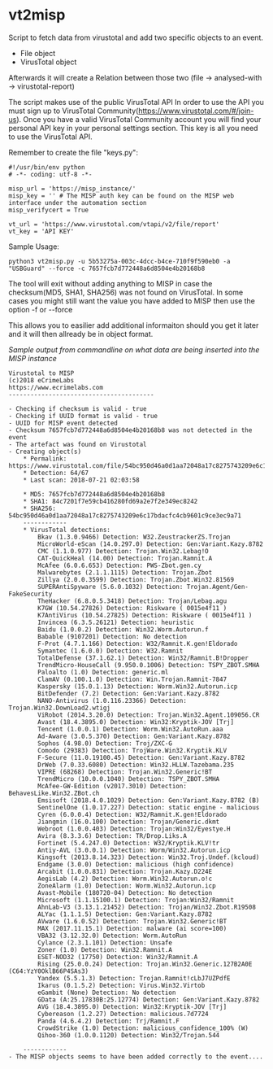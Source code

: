 # vt2misp
Script to fetch data from virustotal and add two specific objects to an event.
 - File object
 - VirusTotal object

Afterwards it will create a Relation between those two (file -> analysed-with -> virustotal-report)

The script makes use of the public VirusTotal API
In order to use the API you must sign up to VirusTotal Community(https://www.virustotal.com/#/join-us).
Once you have a valid VirusTotal Community account you will find your personal API key in your personal settings section.
This key is all you need to use the VirusTotal API.

Remember to create the file "keys.py":
```
#!/usr/bin/env python
# -*- coding: utf-8 -*-

misp_url = 'https://misp_instance/'
misp_key = '' # The MISP auth key can be found on the MISP web interface under the automation section
misp_verifycert = True

vt_url = 'https://www.virustotal.com/vtapi/v2/file/report'
vt_key = 'API KEY'
```

Sample Usage:
```
python3 vt2misp.py -u 5b53275a-003c-4dcc-b4ce-710f9f590eb0 -a "USBGuard" --force -c 7657fcb7d772448a6d8504e4b20168b8

```

The tool will exit without adding anything to MISP in case the checksum(MD5, SHA1, SHA256) was not found on VirusTotal. 
In some cases you might still want the value you have added to MISP then use the option -f or --force 

This allows you to easilier add additional informaiton should you get it later and it will then allready be in object format.

*Sample output from commandline on what data are being inserted into the MISP instance*

```
Virustotal to MISP
(c)2018 eCrimeLabs
https://www.ecrimelabs.com
----------------------------------------

- Checking if checksum is valid - true
- Checking if UUID format is valid - true
- UUID for MISP event detected
- Checksum 7657fcb7d772448a6d8504e4b20168b8 was not detected in the event
- The artefact was found on Virustotal
- Creating object(s)
	* Permalink: https://www.virustotal.com/file/54bc950d46a0d1aa72048a17c8275743209e6c17bdacfc4cb9601c9ce3ec9a71/analysis/1532138638/
	* Detection: 64/67
	* Last scan: 2018-07-21 02:03:58

	* MD5: 7657fcb7d772448a6d8504e4b20168b8
	* SHA1: 84c7201f7e59cb416280fd69a2e7f2e349ec8242
	* SHA256: 54bc950d46a0d1aa72048a17c8275743209e6c17bdacfc4cb9601c9ce3ec9a71
	------------
	* VirusTotal detections: 
		Bkav (1.3.0.9466) Detection: W32.ZeustrackerZS.Trojan
		MicroWorld-eScan (14.0.297.0) Detection: Gen:Variant.Kazy.8782
		CMC (1.1.0.977) Detection: Trojan.Win32.Lebag!O
		CAT-QuickHeal (14.00) Detection: Trojan.Ramnit.A
		McAfee (6.0.6.653) Detection: PWS-Zbot.gen.cy
		Malwarebytes (2.1.1.1115) Detection: Trojan.Zbot
		Zillya (2.0.0.3599) Detection: Trojan.Zbot.Win32.81569
		SUPERAntiSpyware (5.6.0.1032) Detection: Trojan.Agent/Gen-FakeSecurity
		TheHacker (6.8.0.5.3418) Detection: Trojan/Lebag.agu
		K7GW (10.54.27826) Detection: Riskware ( 0015e4f11 )
		K7AntiVirus (10.54.27825) Detection: Riskware ( 0015e4f11 )
		Invincea (6.3.5.26121) Detection: heuristic
		Baidu (1.0.0.2) Detection: Win32.Worm.Autorun.f
		Babable (9107201) Detection: No detection
		F-Prot (4.7.1.166) Detection: W32/Ramnit.K.gen!Eldorado
		Symantec (1.6.0.0) Detection: W32.Ramnit
		TotalDefense (37.1.62.1) Detection: Win32/Ramnit.B!Dropper
		TrendMicro-HouseCall (9.950.0.1006) Detection: TSPY_ZBOT.SMHA
		Paloalto (1.0) Detection: generic.ml
		ClamAV (0.100.1.0) Detection: Win.Trojan.Ramnit-7847
		Kaspersky (15.0.1.13) Detection: Worm.Win32.Autorun.icp
		BitDefender (7.2) Detection: Gen:Variant.Kazy.8782
		NANO-Antivirus (1.0.116.23366) Detection: Trojan.Win32.DownLoad2.wtigj
		ViRobot (2014.3.20.0) Detection: Trojan.Win32.Agent.109056.CR
		Avast (18.4.3895.0) Detection: Win32:Kryptik-JOV [Trj]
		Tencent (1.0.0.1) Detection: Worm.Win32.AutoRun.aaa
		Ad-Aware (3.0.5.370) Detection: Gen:Variant.Kazy.8782
		Sophos (4.98.0) Detection: Troj/ZXC-G
		Comodo (29383) Detection: TrojWare.Win32.Kryptik.KLV
		F-Secure (11.0.19100.45) Detection: Gen:Variant.Kazy.8782
		DrWeb (7.0.33.6080) Detection: Win32.HLLW.Tazebama.235
		VIPRE (68268) Detection: Trojan.Win32.Generic!BT
		TrendMicro (10.0.0.1040) Detection: TSPY_ZBOT.SMHA
		McAfee-GW-Edition (v2017.3010) Detection: BehavesLike.Win32.ZBot.ch
		Emsisoft (2018.4.0.1029) Detection: Gen:Variant.Kazy.8782 (B)
		SentinelOne (1.0.17.227) Detection: static engine - malicious
		Cyren (6.0.0.4) Detection: W32/Ramnit.K.gen!Eldorado
		Jiangmin (16.0.100) Detection: Trojan/Generic.dkmt
		Webroot (1.0.0.403) Detection: Trojan:Win32/Eyestye.H
		Avira (8.3.3.6) Detection: TR/Drop.Liks.A
		Fortinet (5.4.247.0) Detection: W32/Kryptik.KLV!tr
		Antiy-AVL (3.0.0.1) Detection: Worm/Win32.Autorun.icp
		Kingsoft (2013.8.14.323) Detection: Win32.Troj.Undef.(kcloud)
		Endgame (3.0.0) Detection: malicious (high confidence)
		Arcabit (1.0.0.831) Detection: Trojan.Kazy.D224E
		AegisLab (4.2) Detection: Worm.Win32.Autorun.o!c
		ZoneAlarm (1.0) Detection: Worm.Win32.Autorun.icp
		Avast-Mobile (180720-04) Detection: No detection
		Microsoft (1.1.15100.1) Detection: Trojan:Win32/Ramnit
		AhnLab-V3 (3.13.1.21452) Detection: Trojan/Win32.Zbot.R19508
		ALYac (1.1.1.5) Detection: Gen:Variant.Kazy.8782
		AVware (1.6.0.52) Detection: Trojan.Win32.Generic!BT
		MAX (2017.11.15.1) Detection: malware (ai score=100)
		VBA32 (3.12.32.0) Detection: Worm.AutoRun
		Cylance (2.3.1.101) Detection: Unsafe
		Zoner (1.0) Detection: Win32.Ramnit.A
		ESET-NOD32 (17750) Detection: Win32/Ramnit.A
		Rising (25.0.0.24) Detection: Trojan.Win32.Generic.127B2A0E (C64:YzY0OklB66P4SAs3)
		Yandex (5.5.1.3) Detection: Trojan.Ramnit!cLbJ7UZPdfE
		Ikarus (0.1.5.2) Detection: Virus.Win32.Virtob
		eGambit (None) Detection: No detection
		GData (A:25.17830B:25.12774) Detection: Gen:Variant.Kazy.8782
		AVG (18.4.3895.0) Detection: Win32:Kryptik-JOV [Trj]
		Cybereason (1.2.27) Detection: malicious.7d7724
		Panda (4.6.4.2) Detection: Trj/Ramnit.F
		CrowdStrike (1.0) Detection: malicious_confidence_100% (W)
		Qihoo-360 (1.0.0.1120) Detection: Win32/Trojan.544
		
	------------
- The MISP objects seems to have been added correctly to the event.... 
```